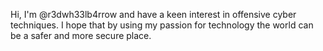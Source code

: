Hi, I'm @r3dwh33lb4rrow and have a keen interest in offensive cyber techniques. 
I hope that by using my passion for technology the world can be a safer and more secure place.
